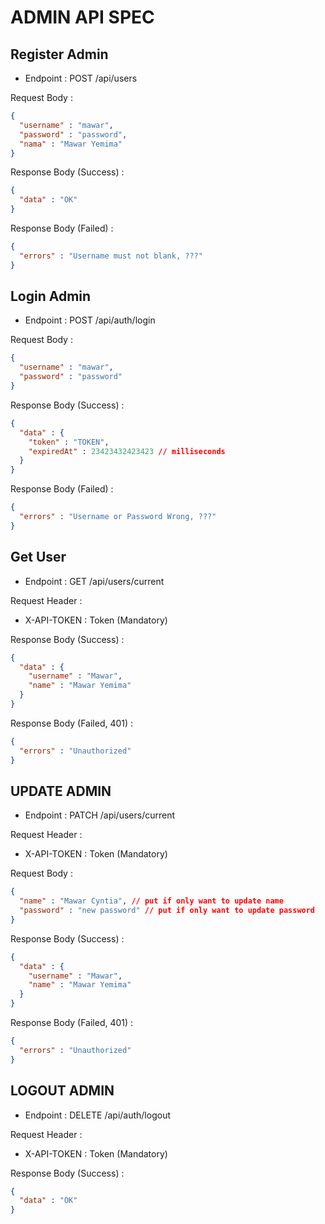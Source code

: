 # ADMIN API SPEC

## Register Admin
- Endpoint : POST /api/users

Request Body : 

```json
{
  "username" : "mawar",
  "password" : "password",
  "nama" : "Mawar Yemima"
}
```

Response Body (Success) : 

```json
{
  "data" : "OK"
}
```

Response Body (Failed) : 

```json
{
  "errors" : "Username must not blank, ???"
}
```

## Login Admin
- Endpoint : POST /api/auth/login

Request Body :

```json
{
  "username" : "mawar",
  "password" : "password"
}
```

Response Body (Success) :

```json
{
  "data" : {
    "token" : "TOKEN",
    "expiredAt" : 23423432423423 // milliseconds
  }
}
```

Response Body (Failed) :

```json
{
  "errors" : "Username or Password Wrong, ???"
}
```

## Get User
- Endpoint : GET /api/users/current

Request Header : 

- X-API-TOKEN : Token (Mandatory)

Response Body (Success) :

```json
{
  "data" : {
    "username" : "Mawar",
    "name" : "Mawar Yemima"
  }
}
```

Response Body (Failed, 401) :

```json
{
  "errors" : "Unauthorized"
}
```

## UPDATE ADMIN
- Endpoint : PATCH /api/users/current

Request Header :

- X-API-TOKEN : Token (Mandatory)

Request Body : 
```json
{
  "name" : "Mawar Cyntia", // put if only want to update name 
  "password" : "new password" // put if only want to update password
}
```

Response Body (Success) :

```json
{
  "data" : {
    "username" : "Mawar",
    "name" : "Mawar Yemima"
  }
}
```

Response Body (Failed, 401) :

```json
{
  "errors" : "Unauthorized"
}
```

## LOGOUT ADMIN

- Endpoint : DELETE /api/auth/logout

Request Header :

- X-API-TOKEN : Token (Mandatory)

Response Body (Success) :

```json
{
  "data" : "OK"
}
```
